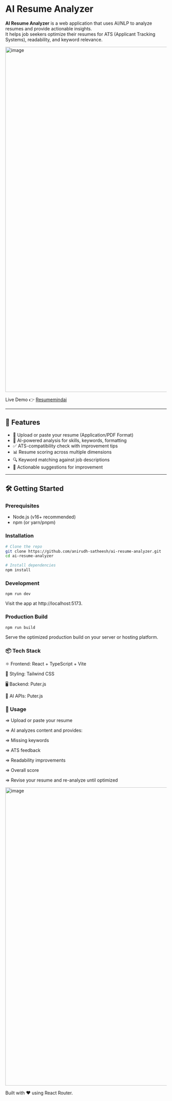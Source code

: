 # AI Resume Analyzer

**AI Resume Analyzer** is a web application that uses AI/NLP to analyze resumes and provide actionable insights.  
It helps job seekers optimize their resumes for ATS (Applicant Tracking Systems), readability, and keyword relevance.

<img width="1793" height="1074" alt="image" src="https://github.com/user-attachments/assets/49d0a218-e2db-4edd-9ab7-8743815e4ee2" />


Live Demo 👉 [Resumemindai](https://resumemindai.vercel.app)

---

## 🚀 Features

- 📄 Upload or paste your resume (Application/PDF Format)
- 🤖 AI-powered analysis for skills, keywords, formatting
- ✅ ATS-compatibility check with improvement tips
- 📊 Resume scoring across multiple dimensions
- 🔍 Keyword matching against job descriptions
- 📝 Actionable suggestions for improvement

---

## 🛠️ Getting Started

### Prerequisites
- Node.js (v16+ recommended)  
- npm (or yarn/pnpm)
  
### Installation

```bash
# Clone the repo
git clone https://github.com/anirudh-satheesh/ai-resume-analyzer.git
cd ai-resume-analyzer

# Install dependencies
npm install
```
### Development
```
npm run dev
```

Visit the app at http://localhost:5173.

### Production Build
```
npm run build
```

Serve the optimized production build on your server or hosting platform.

### 📦 Tech Stack

⚛️ Frontend: React + TypeScript + Vite

🎨 Styling: Tailwind CSS

🖥️ Backend: Puter.js

🔑 AI APIs: Puter.js

### 🧪 Usage

=> Upload or paste your resume

=> AI analyzes content and provides:

=> Missing keywords

=> ATS feedback

=> Readability improvements

=> Overall score

=> Revise your resume and re-analyze until optimized

<img width="1918" height="928" alt="image" src="https://github.com/user-attachments/assets/1cec7178-ebec-4be9-83c2-29ce3ff06787" />





Built with ❤️ using React Router.
